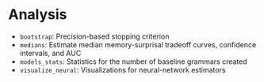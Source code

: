 # Analysis
* `bootstrap`: Precision-based stopping criterion
* `medians`: Estimate median memory-surprisal tradeoff curves, confidence intervals, and AUC
* `models_stats`: Statistics for the number of baseline grammars created
* `visualize_neural`: Visualizations for neural-network estimators
